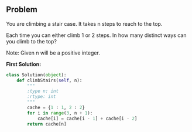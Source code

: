 ## Problem

You are climbing a stair case. It takes n steps to reach to the top.

Each time you can either climb 1 or 2 steps. In how many distinct ways can you climb to the top?

Note: Given n will be a positive integer.

**First Solution:**
```python
class Solution(object):
    def climbStairs(self, n):
        """
        :type n: int
        :rtype: int
        """
        cache = {1 : 1, 2 : 2}
        for i in range(3, n + 1):
            cache[i] = cache[i - 1] + cache[i - 2]
        return cache[n]
```